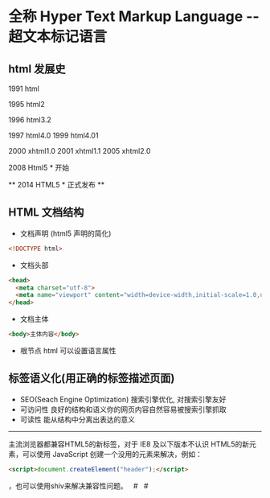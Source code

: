 
# 全称 Hyper Text Markup Language -- 超文本标记语言

## html 发展史
1991 html

1995 html2

1996 html3.2

1997 html4.0
1999 html4.01

2000 xhtml1.0
2001 xhtml1.1
2005 xhtml2.0

2008 Html5  * 开始

** 2014 HTML5 * 正式发布 ** 

## HTML 文档结构
* 文档声明 (html5 声明的简化)
```html
<!DOCTYPE html>
```
* 文档头部
```html
<head>
  <meta charset="utf-8">
  <meta name="viewport" content="width=device-width,initial-scale=1.0,user-scalable=no"/>
</head>
```
* 文档主体
```html
<body>主体内容</body>
```
* 根节点 html 可以设置语言属性<br>


## 标签语义化(用正确的标签描述页面)
* SEO(Seach Engine Optimization) 搜索引擎优化, 对搜索引擎友好
* 可访问性    良好的结构和语义你的网页内容自然容易被搜索引擎抓取
* 可读性  能从结构中分离出表达的意义

-----
主流浏览器都兼容HTML5的新标签，对于 IE8 及以下版本不认识 HTML5的新元素，可以使用 JavaScript 创建一个没用的元素来解决，例如：
```html
<script>document.createElement("header");</script>
```
，也可以使用shiv来解决兼容性问题。
 
# 
 #
